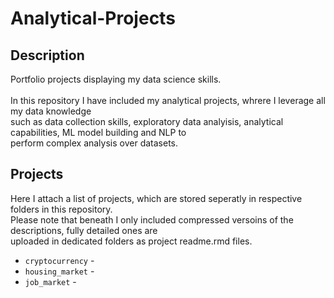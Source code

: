 # **Analytical-Projects**

## **Description**
Portfolio projects displaying my data science skills. </br>
</br>
In this repository I have included my analytical projects, whrere I leverage all my data knowledge </br>
such as data collection skills, exploratory data analyisis, analytical capabilities, ML model building and NLP to </br>
perform complex analysis over datasets. </br>

## **Projects**
Here I attach a list of projects, which are stored seperatly in respective folders in this repository. </br>
Please note that beneath I only included compressed versoins of the descriptions, fully detailed ones are </br>
uploaded in dedicated folders as project readme.rmd files.

- `cryptocurrency` - 
- `housing_market` - 
- `job_market` - 
